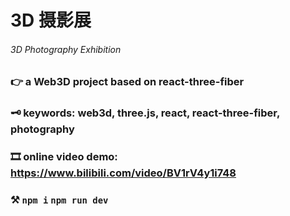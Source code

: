 # 3D 摄影展

######  3D Photography Exhibition



### 👉 a Web3D project based on react-three-fiber

### 🗝️ keywords: web3d, three.js, react, react-three-fiber, photography

### 🎞️ online video demo: https://www.bilibili.com/video/BV1rV4y1i748

### ⚒️ `npm i`	 `npm run dev` 